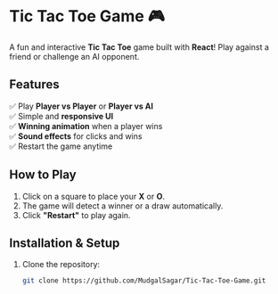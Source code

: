 # **Tic Tac Toe Game 🎮**  

A fun and interactive **Tic Tac Toe** game built with **React**! Play against a friend or challenge an AI opponent.  

## **Features**  
✅ Play **Player vs Player** or **Player vs AI**  
✅ Simple and **responsive UI**  
✅ **Winning animation** when a player wins  
✅ **Sound effects** for clicks and wins  
✅ Restart the game anytime  

## **How to Play**  
1. Click on a square to place your **X** or **O**.  
2. The game will detect a winner or a draw automatically.  
3. Click **"Restart"** to play again.  

## **Installation & Setup**  
1. Clone the repository:  
   ```sh
   git clone https://github.com/MudgalSagar/Tic-Tac-Toe-Game.git
